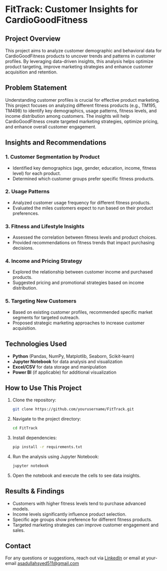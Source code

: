 # FitTrack: Customer Insights for CardioGoodFitness

## Project Overview
This project aims to analyze customer demographic and behavioral data for CardioGoodFitness products to uncover 
trends and patterns in customer profiles.
By leveraging data-driven insights, this analysis helps optimize product targeting, improve marketing strategies
and enhance customer acquisition and retention.

## Problem Statement
Understanding customer profiles is crucial for effective product marketing.
This project focuses on analyzing different fitness products (e.g., TM195, TM498)
to identify key demographics, usage patterns, fitness levels, and income distribution among customers.
The insights will help CardioGoodFitness create targeted marketing strategies, optimize pricing, and enhance overall customer engagement.

## Insights and Recommendations
### 1. Customer Segmentation by Product
- Identified key demographics (age, gender, education, income, fitness level) for each product.
- Determined which customer groups prefer specific fitness products.

### 2. Usage Patterns
- Analyzed customer usage frequency for different fitness products.
- Evaluated the miles customers expect to run based on their product preferences.

### 3. Fitness and Lifestyle Insights
- Assessed the correlation between fitness levels and product choices.
- Provided recommendations on fitness trends that impact purchasing decisions.

### 4. Income and Pricing Strategy
- Explored the relationship between customer income and purchased products.
- Suggested pricing and promotional strategies based on income distribution.

### 5. Targeting New Customers
- Based on existing customer profiles, recommended specific market segments for targeted outreach.
- Proposed strategic marketing approaches to increase customer acquisition.

## Technologies Used
- **Python** (Pandas, NumPy, Matplotlib, Seaborn, Scikit-learn)
- **Jupyter Notebook** for data analysis and visualization
- **Excel/CSV** for data storage and manipulation
- **Power BI** (if applicable) for additional visualization

## How to Use This Project
1. Clone the repository:
   ```sh
   git clone https://github.com/yourusername/FitTrack.git
   ```
2. Navigate to the project directory:
   ```sh
   cd FitTrack
   ```
3. Install dependencies:
   ```sh
   pip install -r requirements.txt
   ```
4. Run the analysis using Jupyter Notebook:
   ```sh
   jupyter notebook
   ```
5. Open the notebook and execute the cells to see data insights.

## Results & Findings
- Customers with higher fitness levels tend to purchase advanced models.
- Income levels significantly influence product selection.
- Specific age groups show preference for different fitness products.
- Targeted marketing strategies can improve customer engagement and sales.

## Contact
For any questions or suggestions, reach out via [LinkedIn](https://www.linkedin.com/in/syed-asad-ullah2802/) or email at your-email asadullahsyed511@gmail.com

